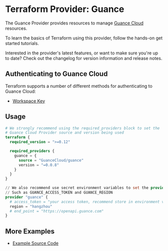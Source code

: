 # Terraform Provider: Guance

The Guance Provider provides resources to manage [Guance Cloud](https://en.guance.com/) resources.

To learn the basics of Terraform using this provider, follow the hands-on get started tutorials.

Interested in the provider's latest features, or want to make sure you're up to date? Check out the changelog for version information and release notes.

## Authenticating to Guance Cloud

Terraform supports a number of different methods for authenticating to Guance Cloud:

* [Workspace Key](https://console.guance.com/workspace/apiManage)

## Usage

```terraform
# We strongly recommend using the required_providers block to set the
# Guance Cloud Provider source and version being used
terraform {
  required_version = ">=0.12"

  required_providers {
    guance = {
      source = "GuanceCloud/guance"
      version = "=0.0.8"
    }
  }
}

// We also recommend use secret environment variables to set the provider,
// Such as GUANCE_ACCESS_TOKEN and GUANCE_REGION
provider "guance" {
  # access_token = "your access token, recommend store in environment variable"
  region = "hangzhou"
  # end_point = "https://openapi.guance.com"
}
```

## More Examples

* [Example Source Code](https://github.com/GuanceCloud/terraform-provider-guance/tree/main/examples)

